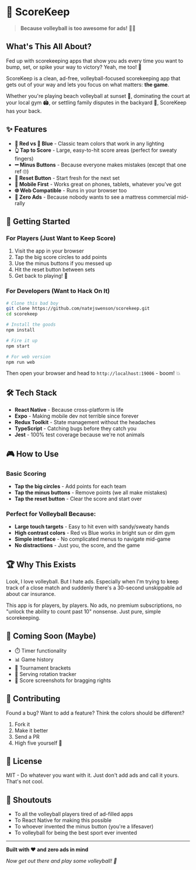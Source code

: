 # 🏐 ScoreKeep

> **Because volleyball is too awesome for ads!** 🚫📱

## What's This All About?

Fed up with scorekeeping apps that show you ads every time you want to bump, set, or spike your way to victory? Yeah, me too! 😤

ScoreKeep is a clean, ad-free, volleyball-focused scorekeeping app that gets out of your way and lets you focus on what matters: **the game**.

Whether you're playing beach volleyball at sunset 🌅, dominating the court at your local gym 🏟️, or settling family disputes in the backyard 🏡, ScoreKeep has your back.

## ✨ Features

- **🔴 Red vs 🔵 Blue** - Classic team colors that work in any lighting
- **👆 Tap to Score** - Large, easy-to-hit score areas (perfect for sweaty fingers)
- **➖ Minus Buttons** - Because everyone makes mistakes (except that one ref 🙄)
- **🔄 Reset Button** - Start fresh for the next set
- **📱 Mobile First** - Works great on phones, tablets, whatever you've got
- **🌐 Web Compatible** - Runs in your browser too
- **🚫 Zero Ads** - Because nobody wants to see a mattress commercial mid-rally

## 🚀 Getting Started

### For Players (Just Want to Keep Score)

1. Visit the app in your browser
2. Tap the big score circles to add points
3. Use the minus buttons if you messed up
4. Hit the reset button between sets
5. Get back to playing! 🏐

### For Developers (Want to Hack On It)

```bash
# Clone this bad boy
git clone https://github.com/natejswenson/scorekeep.git
cd scorekeep

# Install the goods
npm install

# Fire it up
npm start

# For web version
npm run web
```

Then open your browser and head to `http://localhost:19006` - boom! 💥

## 🛠️ Tech Stack

- **React Native** - Because cross-platform is life
- **Expo** - Making mobile dev not terrible since forever
- **Redux Toolkit** - State management without the headaches
- **TypeScript** - Catching bugs before they catch you
- **Jest** - 100% test coverage because we're not animals

## 🎮 How to Use

### Basic Scoring
- **Tap the big circles** - Add points for each team
- **Tap the minus buttons** - Remove points (we all make mistakes)
- **Tap the reset button** - Clear the score and start over

### Perfect for Volleyball Because:
- **Large touch targets** - Easy to hit even with sandy/sweaty hands
- **High contrast colors** - Red vs Blue works in bright sun or dim gym
- **Simple interface** - No complicated menus to navigate mid-game
- **No distractions** - Just you, the score, and the game

## 🏆 Why This Exists

Look, I love volleyball. But I hate ads. Especially when I'm trying to keep track of a close match and suddenly there's a 30-second unskippable ad about car insurance.

This app is for players, by players. No ads, no premium subscriptions, no "unlock the ability to count past 10" nonsense. Just pure, simple scorekeeping.

## 🔮 Coming Soon (Maybe)

- ⏱️ Timer functionality
- 📊 Game history
- 🏅 Tournament brackets
- 🎯 Serving rotation tracker
- 📸 Score screenshots for bragging rights

## 🤝 Contributing

Found a bug? Want to add a feature? Think the colors should be different?

1. Fork it
2. Make it better
3. Send a PR
4. High five yourself 🙌

## 📜 License

MIT - Do whatever you want with it. Just don't add ads and call it yours. That's not cool.

## 🙏 Shoutouts

- To all the volleyball players tired of ad-filled apps
- To React Native for making this possible
- To whoever invented the minus button (you're a lifesaver)
- To volleyball for being the best sport ever invented

---

**Built with ❤️ and zero ads in mind**

*Now get out there and play some volleyball! 🏐*